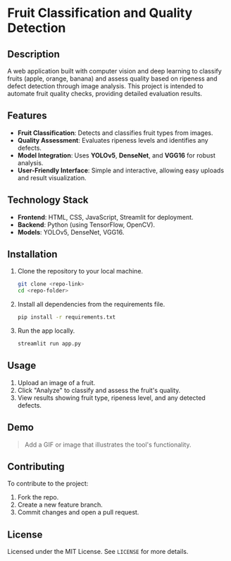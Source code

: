 

# Fruit Classification and Quality Detection 
## Description
A web application built with computer vision and deep learning to classify fruits (apple, orange, banana) and assess quality based on ripeness and defect detection through image analysis. This project is intended to automate fruit quality checks, providing detailed evaluation results.

## Features
- **Fruit Classification**: Detects and classifies fruit types from images.
- **Quality Assessment**: Evaluates ripeness levels and identifies any defects.
- **Model Integration**: Uses **YOLOv5**, **DenseNet**, and **VGG16** for robust analysis.
- **User-Friendly Interface**: Simple and interactive, allowing easy uploads and result visualization.

## Technology Stack
- **Frontend**: HTML, CSS, JavaScript, Streamlit for deployment.
- **Backend**: Python (using TensorFlow, OpenCV).
- **Models**: YOLOv5, DenseNet, VGG16.

## Installation
1. Clone the repository to your local machine.
    ```bash
    git clone <repo-link>
    cd <repo-folder>
    ```
2. Install all dependencies from the requirements file.
    ```bash
    pip install -r requirements.txt
    ```
3. Run the app locally.
    ```bash
    streamlit run app.py
    ```

## Usage
1. Upload an image of a fruit.
2. Click "Analyze" to classify and assess the fruit's quality.
3. View results showing fruit type, ripeness level, and any detected defects.

## Demo
> Add a GIF or image that illustrates the tool's functionality.

## Contributing
To contribute to the project:
1. Fork the repo.
2. Create a new feature branch.
3. Commit changes and open a pull request.

## License
Licensed under the MIT License. See `LICENSE` for more details.






